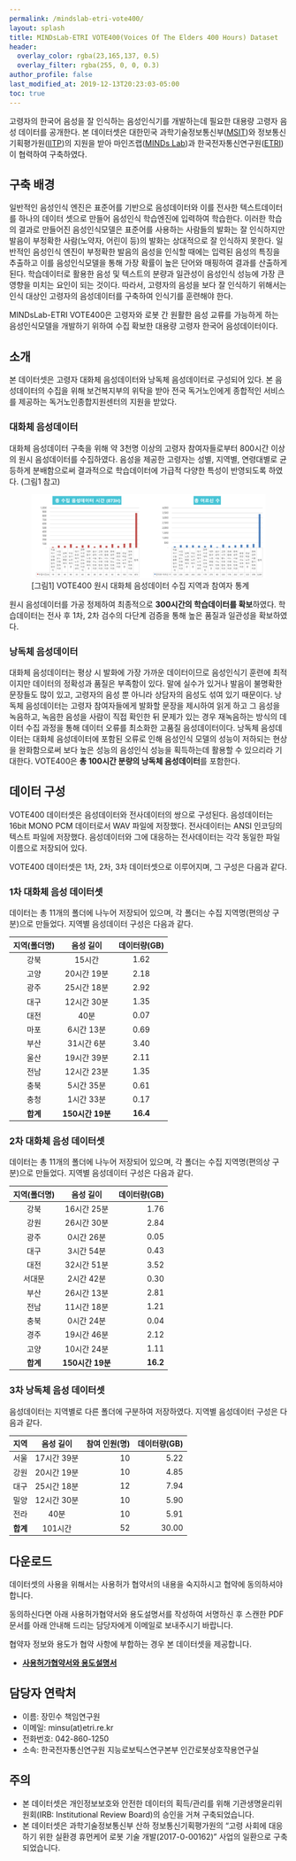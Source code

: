 ```yaml
---
permalink: /mindslab-etri-vote400/
layout: splash
title: MINDsLab-ETRI VOTE400(Voices Of The Elders 400 Hours) Dataset
header:
  overlay_color: rgba(23,165,137, 0.5)
  overlay_filter: rgba(255, 0, 0, 0.3)
author_profile: false
last_modified_at: 2019-12-13T20:23:03-05:00
toc: true
---
```


고령자의 한국어 음성을 잘 인식하는 음성인식기를 개발하는데 필요한 대용량 고령자 음성 데이터를 공개한다. 본 데이터셋은 대한민국 과학기술정보통신부([MSIT](https://www.msit.go.kr/))와 정보통신기획평가원([IITP](https://www.iitp.kr))의 지원을 받아 마인즈랩([MINDs Lab](https://mindslab.ai/kr))과 한국전자통신연구원([ETRI](http://www.etri.re.kr))이 협력하여 구축하였다.

## 구축 배경

일반적인 음성인식 엔진은 표준어를 기반으로 음성데이터와 이를 전사한 텍스트데이터를 하나의 데이터 셋으로 만들어 음성인식 학습엔진에 입력하여 학습한다. 이러한 학습의 결과로 만들어진 음성인식모델은 표준어를 사용하는 사람들의 발화는 잘 인식하지만 발음이 부정확한 사람(노약자, 어린이 등)의 발화는 상대적으로 잘 인식하지 못한다. 일반적인 음성인식 엔진이 부정확한 발음의 음성을 인식할 때에는 입력된 음성의 특징을 추출하고 이를 음성인식모델을 통해 가장 확률이 높은 단어와 매핑하여 결과를 산출하게 된다. 학습데이터로 활용한 음성 및 텍스트의 분량과 일관성이 음성인식 성능에 가장 큰 영향을 미치는 요인이 되는 것이다. 따라서, 고령자의 음성을 보다 잘 인식하기 위해서는 인식 대상인 고령자의 음성데이터를 구축하여 인식기를 훈련해야 한다.

MINDsLab-ETRI VOTE400은 고령자와 로봇 간 원활한 음성 교류를 가능하게 하는 음성인식모델을 개발하기 위하여 수집 확보한 대용량 고령자 한국어 음성데이터이다.

## 소개

본 데이터셋은 고령자 대화체 음성데이터와 낭독체 음성데이터로 구성되어 있다. 본 음성데이터의 수집을 위해 보건복지부의 위탁을 받아 전국 독거노인에게 종합적인 서비스를 제공하는 독거노인종합지원센터의 지원을 받았다.

### 대화체 음성데이터

대화체  음성데이터 구축을 위해 약 3천명 이상의 고령자 참여자들로부터 800시간 이상의 원시 음성데이터를 수집하였다. 음성을 제공한 고령자는 성별, 지역별, 연령대별로 균등하게 분배함으로써 결과적으로 학습데이터에 가급적 다양한 특성이 반영되도록 하였다. (그림1 참고)

<figure>
  <img src="/assets/vote150_stat.png" alt="VOTE150 원시 음성데이터 수집 지역과 참여자 통계"/>
  <figcaption>[그림1] VOTE400 원시 대화체 음성데이터 수집 지역과 참여자 통계</figcaption>
</figure>

원시 음성데이터를 가공 정제하여 최종적으로 **300시간의 학습데이터를 확보**하였다. 학습데이터는 전사 후 1차, 2차 검수의 다단계 검증을 통해 높은 품질과 일관성을 확보하였다. 

### 낭독체 음성데이터

대화체 음성데이터는 평상 시 발화에 가장 가까운 데이터이므로 음성인식기 훈련에 최적이지만 데이터의 정확성과 품질은 부족함이 있다. 말에 실수가 있거나 발음이 불명확한 문장들도 많이 있고, 고령자의 음성 뿐 아니라 상담자의 음성도 섞여 있기 때문이다. 낭독체 음성데이터는 고령자 참여자들에게 발화할 문장을 제시하여 읽게 하고 그 음성을 녹음하고, 녹음한 음성을 사람이 직접 확인한 뒤 문제가 있는 경우 재녹음하는 방식의 데이터 수집 과정을 통해 데이터 오류를 최소화한 고품질 음성데이터이다. 낭독체 음성데이터는 대화체 음성데이터에 포함된 오류로 인해 음성인식 모델의 성능이 저하되는 현상을 완화함으로써 보다 높은 성능의 음성인식 성능을 획득하는데 활용할 수 있으리라 기대한다. VOTE400은 **총 100시간 분량의 낭독체 음성데이터**를 포함한다.

## 데이터 구성

VOTE400 데이터셋은 음성데이터와 전사데이터의 쌍으로 구성된다. 음성데이터는 16bit MONO PCM 데이터로서 WAV 파일에 저장했다. 전사데이터는 ANSI 인코딩의 텍스트 파일에 저장했다. 음성데이터와 그에 대응하는 전사데이터는 각각 동일한 파일 이름으로 저장되어 있다. 

VOTE400 데이터셋은 1차, 2차, 3차 데이터셋으로 이루어지며, 그 구성은 다음과 같다.

### 1차 대화체 음성 데이터셋

데이터는 총 11개의 폴더에 나누어 저장되어 있으며, 각 폴더는 수집 지역명(편의상 구분)으로 만들었다. 지역별 음성데이터 구성은 다음과 같다.

| 지역(폴더명) |    음성 길이     | 데이터량(GB) |
| :----------: | :--------------: | :----------: |
|     강북     |      15시간      |     1.62     |
|     고양     |   20시간 19분    |     2.18     |
|     광주     |   25시간 18분    |     2.92     |
|     대구     |   12시간 30분    |     1.35     |
|     대전     |       40분       |     0.07     |
|     마포     |    6시간 13분    |     0.69     |
|     부산     |    31시간 6분    |     3.40     |
|     울산     |   19시간 39분    |     2.11     |
|     전남     |   12시간 23분    |     1.35     |
|     충북     |    5시간 35분    |     0.61     |
|     충청     |    1시간 33분    |     0.17     |
|   **합계**   | **150시간 19분** |   **16.4**   |

### 2차 대화체 음성 데이터셋

데이터는 총 11개의 폴더에 나누어 저장되어 있으며, 각 폴더는 수집 지역명(편의상 구분)으로 만들었다. 지역별 음성데이터 구성은 다음과 같다.

| 지역(폴더명) |    음성 길이     | 데이터량(GB) |
| :----------: | :--------------: | -----------: |
|     강북     |   16시간 25분    |         1.76 |
|     강원     |   26시간 30분    |         2.84 |
|     광주     |    0시간 26분    |         0.05 |
|     대구     |    3시간 54분    |         0.43 |
|     대전     |   32시간 51분    |         3.52 |
|    서대문    |    2시간 42분    |         0.30 |
|     부산     |   26시간 13분    |         2.81 |
|     전남     |   11시간 18분    |         1.21 |
|     충북     |    0시간 24분    |         0.04 |
|     경주     |   19시간 46분    |         2.12 |
|     고양     |   10시간 24분    |         1.11 |
|   **합계**   | **150시간 19분** |     **16.2** |

### 3차 낭독체 음성 데이터셋

음성데이터는 지역별로 다른 폴더에 구분하여 저장하였다. 지역별 음성데이터 구성은 다음과 같다.

|   지역   |  음성 길이  | 참여 인원(명) | 데이터량(GB) |
| :------: | :---------: | ------------: | -----------: |
|   서울   | 17시간 39분 |            10 |         5.22 |
|   강원   | 20시간 19분 |            10 |         4.85 |
|   대구   | 25시간 18분 |            12 |         7.94 |
|   밀양   | 12시간 30분 |            10 |         5.90 |
|   전라   |    40분     |            10 |         5.91 |
| **합계** |   101시간   |            52 |        30.00 |

## 다운로드

데이터셋의 사용을 위해서는 사용허가 협약서의 내용을 숙지하시고 협약에 동의하셔야 합니다.

동의하신다면 아래 사용허가협약서와 용도설명서를 작성하여 서명하신 후 스캔한 PDF 문서를 아래 안내해 드리는 담당자에게 이메일로 보내주시기 바랍니다. 

협약자 정보와 용도가 협약 사항에 부합하는 경우 본 데이터셋을 제공합니다.

* [**사용허가협약서와 용도설명서**](/resources/EULA_MINDsLab_ETRI_VOTE400.pdf)

## 담당자 연락처

* 이름: 장민수 책임연구원
* 이메일: minsu(at)etri.re.kr
* 전화번호: 042-860-1250
* 소속: 한국전자통신연구원 지능로보틱스연구본부 인간로봇상호작용연구실

## 주의

* 본 데이터셋은 개인정보보호와 안전한 데이터의 획득/관리를 위해 기관생명윤리위원회(IRB: Institutional Review Board)의 승인을 거쳐 구축되었습니다.
* 본 데이터셋은 과학기술정보통신부 산하 정보통신기획평가원의 “고령 사회에 대응하기 위한 실환경 휴먼케어 로봇 기술 개발(2017-0-00162)” 사업의 일환으로 구축되었습니다.
